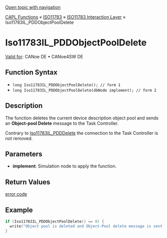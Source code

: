[Open topic with navigation](../../../../../../CANoeDEFamily.htm#Topics/CAPLFunctions/ISO11783/ISOInteractionLayer/Functions/CAPLfunctionIso11783ILPDDObjectPoolDelete.md)

[CAPL Functions](../../../CAPLfunctions.md) » [ISO11783](../../CAPLfunctionsISO11783Overview.md) » [ISO11783 Interaction Layer](../CAPLfunctionsISOILOverview.md) » Iso11783IL_PDDObjectPoolDelete

# Iso11783IL_PDDObjectPoolDelete

[Valid for](../../../../Shared/FeatureAvailability.md):  CANoe DE • CANoe4SW DE

## Function Syntax

- `long Iso11783IL_PDDObjectPoolDelete(); // form 1`
- `long Iso11783IL_PDDObjectPoolDelete(dbNode implement); // form 2`

## Description

The function deletes the current device description object pool and sends an **Object-pool Delete** message to the Task Controller.

Contrary to [Iso11783IL_PDDDelete](CAPLfunctionIso11783ILpdddelete.md) the connection to the Task Controller is not removed.

## Parameters

- **implement**: Simulation node to apply the function.

## Return Values

[error code](../../../CAPLfunctionsISOj1939ErrorCodes.md)

## Example

```c
if (Iso11783IL_PDDObjectPoolDelete() == 0) {
  write("Object pool is deleted and Object-Pool delete message is sent successfully");
}
```
